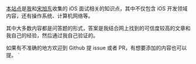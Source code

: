 [本站点](http://baguwen.iosprogrammer.tech/)是[我](https://github.com/jacob-sheldon)和[宋旭东](https://github.com/desmond-016)收集的 iOS 面试相关的知识点，其中不仅包含 iOS 开发领域内容，还有操作系统、计算机网络等。

其中大多数内容都是问答题的形式，答案是我结合网上找到的可信度较高的文章和我自己的经验，然后通过我自己验证的。

如果有不准确的地方欢迎到 Github 提 issue 或者 PR，有想要添加的内容也可以提。
`